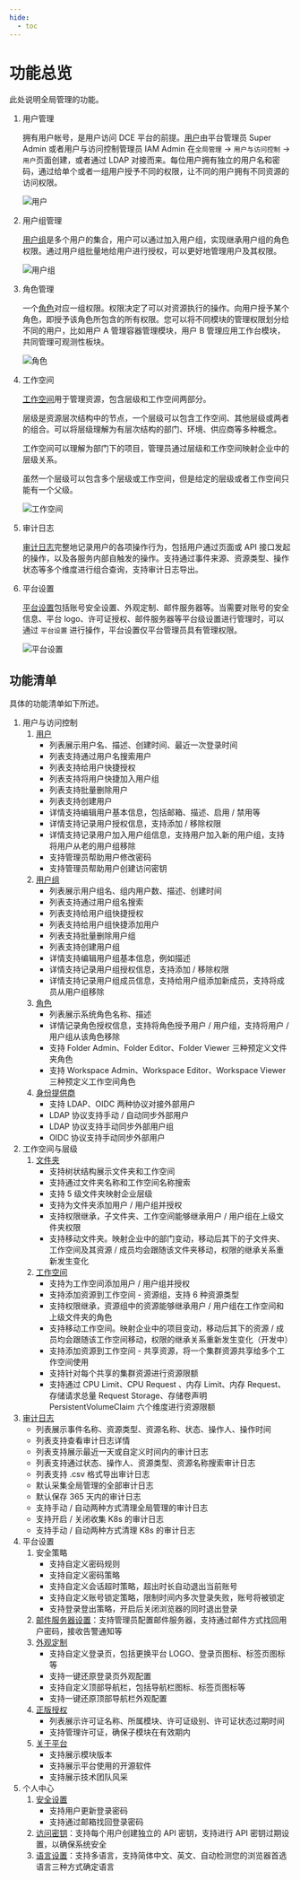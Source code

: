 ```yaml
---
hide:
  - toc
---
```


# 功能总览

此处说明全局管理的功能。

1. 用户管理

    拥有用户帐号，是用户访问 DCE 平台的前提。[用户](../04UserGuide/01UserandAccess/User.md)由平台管理员 Super Admin 或者用户与访问控制管理员 IAM Admin 在`全局管理` -> `用户与访问控制` -> `用户`页面创建，或者通过 LDAP 对接而来。每位用户拥有独立的用户名和密码，通过给单个或者一组用户授予不同的权限，让不同的用户拥有不同资源的访问权限。

    ![用户](../images/user.png)

2. 用户组管理

    [用户组](../04UserGuide/01UserandAccess/Group.md)是多个用户的集合，用户可以通过加入用户组，实现继承用户组的角色权限。通过用户组批量地给用户进行授权，可以更好地管理用户及其权限。

    ![用户组](../images/group.png)

3. 角色管理

    一个[角色](../04UserGuide/01UserandAccess/Role.md)对应一组权限。权限决定了可以对资源执行的操作。向用户授予某个角色，即授予该角色所包含的所有权限。您可以将不同模块的管理权限划分给不同的用户，比如用户 A 管理容器管理模块，用户 B 管理应用工作台模块，共同管理可观测性板块。

    ![角色](../images/role.png)

4. 工作空间

    [工作空间](../04UserGuide/02Workspace/Workspaces.md)用于管理资源，包含层级和工作空间两部分。

    层级是资源层次结构中的节点，一个层级可以包含工作空间、其他层级或两者的组合。可以将层级理解为有层次结构的部门、环境、供应商等多种概念。

    工作空间可以理解为部门下的项目，管理员通过层级和工作空间映射企业中的层级关系。

    虽然一个层级可以包含多个层级或工作空间，但是给定的层级或者工作空间只能有一个父级。

    ![工作空间](../images/workspace.png)

5. 审计日志

    [审计日志](../04UserGuide/03AuditLog.md)完整地记录用户的各项操作行为，包括用户通过页面或 API 接口发起的操作，以及各服务内部自触发的操作。支持通过事件来源、资源类型、操作状态等多个维度进行组合查询，支持审计日志导出。

6. 平台设置

    [平台设置](../04UserGuide/04PlatformSetting/about.md)包括账号安全设置、外观定制、邮件服务器等。当需要对账号的安全信息、平台 logo、许可证授权、邮件服务器等平台级设置进行管理时，可以通过 `平台设置` 进行操作，平台设置仅平台管理员具有管理权限。

    ![平台设置](../images/platform.png)

## 功能清单

具体的功能清单如下所述。

1. 用户与访问控制
    1. [用户](../04UserGuide/01UserandAccess/User.md)
        - 列表展示用户名、描述、创建时间、最近一次登录时间
        - 列表支持通过用户名搜索用户
        - 列表支持给用户快捷授权
        - 列表支持将用户快捷加入用户组
        - 列表支持批量删除用户
        - 列表支持创建用户
        - 详情支持编辑用户基本信息，包括邮箱、描述、启用 / 禁用等
        - 详情支持记录用户授权信息，支持添加 / 移除权限
        - 详情支持记录用户加入用户组信息，支持用户加入新的用户组，支持将用户从老的用户组移除
        - 支持管理员帮助用户修改密码
        - 支持管理员帮助用户创建访问密钥
    2. [用户组](../04UserGuide/01UserandAccess/Group.md)
        - 列表展示用户组名、组内用户数、描述、创建时间
        - 列表支持通过用户组名搜索
        - 列表支持给用户组快捷授权
        - 列表支持给用户组快捷添加用户
        - 列表支持批量删除用户组
        - 列表支持创建用户组
        - 详情支持编辑用户组基本信息，例如描述
        - 详情支持记录用户组授权信息，支持添加 / 移除权限
        - 详情支持记录用户组成员信息，支持给用户组添加新成员，支持将成员从用户组移除
    3. [角色](../04UserGuide/01UserandAccess/Role.md)
        - 列表展示系统角色名称、描述
        - 详情记录角色授权信息，支持将角色授予用户 / 用户组，支持将用户 / 用户组从该角色移除
        - 支持 Folder Admin、Folder Editor、Folder Viewer 三种预定义文件夹角色
        - 支持 Workspace Admin、Workspace Editor、Workspace Viewer 三种预定义工作空间角色
    4. [身份提供商](../04UserGuide/01UserandAccess/idprovider.md)
        - 支持 LDAP、OIDC 两种协议对接外部用户
        - LDAP 协议支持手动 / 自动同步外部用户
        - LDAP 协议支持手动同步外部用户组
        - OIDC 协议支持手动同步外部用户
2. 工作空间与层级
    1. [文件夹](../04UserGuide/02Workspace/folders.md)
        - 支持树状结构展示文件夹和工作空间
        - 支持通过文件夹名称和工作空间名称搜索
        - 支持 5 级文件夹映射企业层级
        - 支持为文件夹添加用户 / 用户组并授权
        - 支持权限继承，子文件夹、工作空间能够继承用户 / 用户组在上级文件夹权限
        - 支持移动文件夹。映射企业中的部门变动，移动后其下的子文件夹、工作空间及其资源 / 成员均会跟随该文件夹移动，权限的继承关系重新发生变化
    2. [工作空间](../04UserGuide/02Workspace/Workspaces.md)
        - 支持为工作空间添加用户 / 用户组并授权
        - 支持添加资源到工作空间 - 资源组，支持 6 种资源类型
        - 支持权限继承，资源组中的资源能够继承用户 / 用户组在工作空间和上级文件夹的角色
        - 支持移动工作空间。映射企业中的项目变动，移动后其下的资源 / 成员均会跟随该工作空间移动，权限的继承关系重新发生变化（开发中）
        - 支持添加资源到工作空间 - 共享资源，将一个集群资源共享给多个工作空间使用
        - 支持针对每个共享的集群资源进行资源限额
        - 支持通过 CPU Limit、CPU Request 、内存 Limit、内存 Request、存储请求总量 Request Storage、存储卷声明 PersistentVolumeClaim 六个维度进行资源限额
3. [审计日志](../04UserGuide/03AuditLog.md)
    - 列表展示事件名称、资源类型、资源名称、状态、操作人、操作时间
    - 列表支持查看审计日志详情
    - 列表支持展示最近一天或自定义时间内的审计日志
    - 列表支持通过状态、操作人、资源类型、资源名称搜索审计日志
    - 列表支持 .csv 格式导出审计日志
    - 默认采集全局管理的全部审计日志
    - 默认保存 365 天内的审计日志
    - 支持手动 / 自动两种方式清理全局管理的审计日志
    - 支持开启 / 关闭收集 K8s 的审计日志
    - 支持手动 / 自动两种方式清理 K8s 的审计日志
4. 平台设置
    1. 安全策略
        - 支持自定义密码规则
        - 支持自定义密码策略
        - 支持自定义会话超时策略，超出时长自动退出当前账号
        - 支持自定义账号锁定策略，限制时间内多次登录失败，账号将被锁定
        - 支持登录登出策略，开启后关闭浏览器的同时退出登录
    2. [邮件服务器设置](../04UserGuide/04PlatformSetting/MailServer.md)：支持管理员配置邮件服务器，支持通过邮件方式找回用户密码，接收告警通知等
    3. [外观定制](../04UserGuide/04PlatformSetting/Appearance.md)
        - 支持自定义登录页，包括更换平台 LOGO、登录页图标、标签页图标等
        - 支持一键还原登录页外观配置
        - 支持自定义顶部导航栏，包括导航栏图标、标签页图标等
        - 支持一键还原顶部导航栏外观配置
    4. [正版授权](../../dce/license0.md)
        - 列表展示许可证名称、所属模块、许可证级别、许可证状态过期时间
        - 支持管理许可证，确保子模块在有效期内
    5. [关于平台](../04UserGuide/04PlatformSetting/about.md)
        - 支持展示模块版本
        - 支持展示平台使用的开源软件
        - 支持展示技术团队风采
5. 个人中心
    1. [安全设置](../04UserGuide/06PersonalCenter/SecuritySetting.md)
        - 支持用户更新登录密码
        - 支持通过邮箱找回登录密码
    2. [访问密钥](../04UserGuide/06PersonalCenter/Password.md)：支持每个用户创建独立的 API 密钥，支持进行 API 密钥过期设置，以确保系统安全
    3. [语言设置](../04UserGuide/06PersonalCenter/Language.md)：支持多语言，支持简体中文、英文、自动检测您的浏览器首选语言三种方式确定语言
